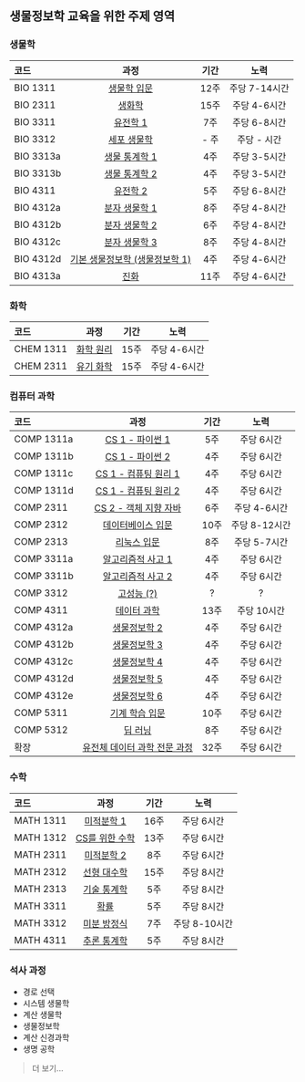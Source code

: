## 생물정보학 교육을 위한 주제 영역

### 생물학
코드 | 과정 | 기간 | 노력
:-- | :--: | :--: | :--:
BIO 1311 | [생물학 입문](https://www.edx.org/course/introduction-biology-secret-life-mitx-7-00x-2) | 12주 | 주당 7-14시간
BIO 2311 | [생화학](https://www.edx.org/course/principles-biochemistry-harvardx-mcb63x) | 15주 | 주당 4-6시간
BIO 3311 | [유전학 1](https://www.edx.org/course/useful-genetics-part-1-how-genes-shape-ubcx-usegen-1x-0) | 7주 | 주당 6-8시간
BIO 3312 | [세포 생물학](http://ocw.mit.edu/courses/biology/7-06-cell-biology-spring-2007/) | - 주 | 주당 - 시간
BIO 3313a | [생물 통계학 1](https://www.coursera.org/learn/biostatistics) | 4주 | 주당 3-5시간
BIO 3313b | [생물 통계학 2](https://www.coursera.org/learn/biostatistics-2) | 4주 | 주당 3-5시간
BIO 4311 | [유전학 2](https://www.edx.org/course/useful-genetics-part-2-genes-genetic-ubcx-usegen-2x-0) | 5주 | 주당 6-8시간
BIO 4312a | [분자 생물학 1](https://www.edx.org/course/molecular-biology-part-1-dna-replication-mitx-7-28-1x1-0) | 8주 | 주당 4-8시간
BIO 4312b | [분자 생물학 2](https://www.edx.org/course/molecular-biology-part-2-transcription-mitx-7-28-2x-0) | 6주 | 주당 4-8시간
BIO 4312c | [분자 생물학 3](https://www.edx.org/course/molecular-biology-part-3-rna-processing-mitx-7-28-3x-0) | 8주 | 주당 4-8시간
BIO 4312d | [기본 생물정보학 (생물정보학 1)](https://www.coursera.org/learn/bioinformatics) | 4주 | 주당 4-6시간
BIO 4313a | [진화](https://www.coursera.org/learn/genetics-evolution) | 11주 | 주당 4-6시간

### 화학
코드 | 과정 | 기간 | 노력
:-- | :--: | :--: | :--:
CHEM 1311 | [화학 원리](http://ocw.mit.edu/courses/chemistry/5-111-principles-of-chemical-science-fall-2008/) | 15주 | 주당 4-6시간
CHEM 2311 | [유기 화학](http://ocw.mit.edu/courses/chemistry/5-12-organic-chemistry-i-spring-2005/) | 15주 | 주당 4-6시간

### 컴퓨터 과학
코드 | 과정 | 기간 | 노력
:-- | :--: | :--: | :--:
COMP 1311a | [CS 1 - 파이썬 1](https://www.coursera.org/learn/interactive-python-1) | 5주 | 주당 6시간
COMP 1311b | [CS 1 - 파이썬 2](https://www.coursera.org/learn/interactive-python-2) | 4주 | 주당 6시간
COMP 1311c | [CS 1 - 컴퓨팅 원리 1](https://www.coursera.org/learn/principles-of-computing-1) | 4주 | 주당 6시간
COMP 1311d | [CS 1 - 컴퓨팅 원리 2](https://www.coursera.org/learn/principles-of-computing-2) | 4주 | 주당 6시간
COMP 2311 | [CS 2 - 객체 지향 자바](https://www.coursera.org/learn/object-oriented-java) | 6주 | 주당 4-6시간
COMP 2312 | [데이터베이스 입문](https://lagunita.stanford.edu/courses/Engineering/db/2014_1/about) | 10주 | 주당 8-12시간
COMP 2313 | [리눅스 입문](https://www.edx.org/course/introduction-linux-linuxfoundationx-lfs101x-0) | 8주 | 주당 5-7시간
COMP 3311a | [알고리즘적 사고 1](https://www.coursera.org/learn/algorithmic-thinking-1) | 4주 | 주당 6시간
COMP 3311b | [알고리즘적 사고 2](https://www.coursera.org/learn/algorithmic-thinking-2) | 4주 | 주당 6시간
COMP 3312 | [고성능 (?)]() | ? | ?
COMP 4311 | [데이터 과학](http://cs109.github.io/2015/) | 13주 | 주당 10시간
COMP 4312a | [생물정보학 2](https://www.coursera.org/learn/genome-sequencing) | 4주 | 주당 6시간
COMP 4312b | [생물정보학 3](https://www.coursera.org/learn/comparing-genomes) | 4주 | 주당 6시간
COMP 4312c | [생물정보학 4](https://www.coursera.org/learn/molecular-evolution) | 4주 | 주당 6시간
COMP 4312d | [생물정보학 5](https://www.coursera.org/learn/genomic-data) | 4주 | 주당 6시간
COMP 4312e | [생물정보학 6](https://www.coursera.org/learn/dna-mutations) | 4주 | 주당 6시간
COMP 5311 | [기계 학습 입문](https://www.udacity.com/course/intro-to-machine-learning--ud120) | 10주 | 주당 6시간
COMP 5312 | [딥 러닝](https://www.udacity.com/course/deep-learning--ud730) | 8주 | 주당 6시간
확장 | [유전체 데이터 과학 전문 과정](https://www.coursera.org/specializations/genomic-data-science) | 32주 | 주당 6시간

### 수학
코드 | 과정 | 기간 | 노력
:-- | :--: | :--: | :--:
MATH 1311 | [미적분학 1](https://www.coursera.org/learn/calculus1) | 16주 | 주당 6시간
MATH 1312 | [CS를 위한 수학](http://ocw.mit.edu/courses/electrical-engineering-and-computer-science/6-042j-mathematics-for-computer-science-fall-2010/index.htm) | 13주 | 주당 6시간
MATH 2311 | [미적분학 2](https://www.coursera.org/learn/advanced-calculus) | 8주 | 주당 6시간
MATH 2312 | [선형 대수학](https://www.edx.org/course/linear-algebra-foundations-frontiers-utaustinx-ut-5-04x) | 15주 | 주당 8시간
MATH 2313 | [기술 통계학](https://www.edx.org/course/introduction-statistics-descriptive-uc-berkeleyx-stat2-1x#!) | 5주 | 주당 8시간
MATH 3311 | [확률](https://www.edx.org/course/introduction-statistics-probability-uc-berkeleyx-stat2-2x)| 5주 | 주당 8시간
MATH 3312 | [미분 방정식](https://www.edx.org/course/introduction-differential-equations-bux-math226-1x-0) | 7주 | 주당 8-10시간
MATH 4311 | [추론 통계학](https://www.edx.org/course/introduction-statistics-inference-uc-berkeleyx-stat2-3x) | 5주 | 주당 8시간


### 석사 과정
- 경로 선택
- 시스템 생물학
- 계산 생물학
- 생물정보학
- 계산 신경과학
- 생명 공학
> 더 보기...
